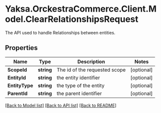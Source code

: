 # Yaksa.OrckestraCommerce.Client.Model.ClearRelationshipsRequest
The API used to handle Relationships between entities.

## Properties

Name | Type | Description | Notes
------------ | ------------- | ------------- | -------------
**ScopeId** | **string** | The id of the requested scope | [optional] 
**EntityId** | **string** | the entity identifier | [optional] 
**EntityType** | **string** | the type of the entity | [optional] 
**ParentId** | **string** | the parent identifier | [optional] 

[[Back to Model list]](../README.md#documentation-for-models) [[Back to API list]](../README.md#documentation-for-api-endpoints) [[Back to README]](../README.md)

